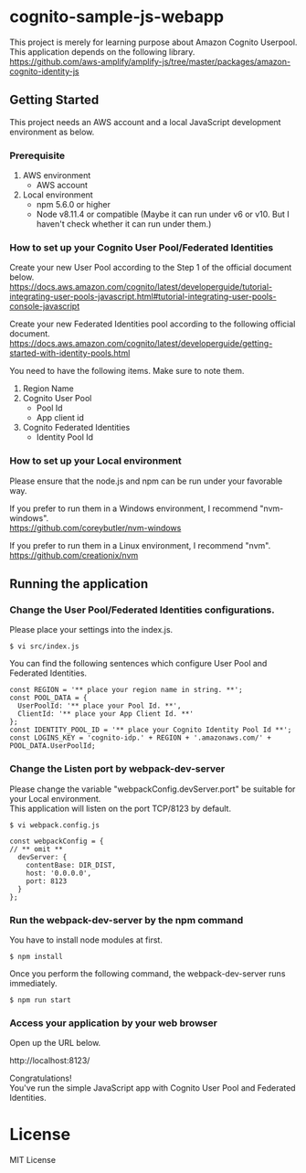 # cognito-sample-js-webapp
This project is merely for learning purpose about Amazon Cognito Userpool.  
This application depends on the following library.  
https://github.com/aws-amplify/amplify-js/tree/master/packages/amazon-cognito-identity-js

## Getting Started
This project needs an AWS account and a local JavaScript development environment as below.

### Prerequisite

1. AWS environment
   * AWS account  
2. Local environment
   * npm 5.6.0 or higher  
   * Node v8.11.4 or compatible (Maybe it can run under v6 or v10. But I haven't check whether it can run under them.)  

### How to set up your Cognito User Pool/Federated Identities
Create your new User Pool according to the Step 1 of the official document below.  
https://docs.aws.amazon.com/cognito/latest/developerguide/tutorial-integrating-user-pools-javascript.html#tutorial-integrating-user-pools-console-javascript

Create your new Federated Identities pool according to the following official document.  
https://docs.aws.amazon.com/cognito/latest/developerguide/getting-started-with-identity-pools.html

You need to have the following items. Make sure to note them.  
1. Region Name
2. Cognito User Pool
   * Pool Id
   * App client id
3. Cognito Federated Identities
   * Identity Pool Id

### How to set up your Local environment
Please ensure that the node.js and npm can be run under your favorable way.  

If you prefer to run them in a Windows environment, I recommend "nvm-windows".  
https://github.com/coreybutler/nvm-windows

If you prefer to run them in a Linux environment, I recommend "nvm".  
https://github.com/creationix/nvm

## Running the application
### Change the User Pool/Federated Identities configurations.
Please place your settings into the index.js.

```
$ vi src/index.js
```

You can find the following sentences which configure User Pool and Federated Identities.
```
const REGION = '** place your region name in string. **';
const POOL_DATA = {
  UserPoolId: '** place your Pool Id. **',
  ClientId: '** place your App Client Id. **'
};
const IDENTITY_POOL_ID = '** place your Cognito Identity Pool Id **';
const LOGINS_KEY = 'cognito-idp.' + REGION + '.amazonaws.com/' + POOL_DATA.UserPoolId;
```

### Change the Listen port by webpack-dev-server
Please change the variable "webpackConfig.devServer.port" be suitable for your Local environment.  
This application will listen on the port TCP/8123 by default.  

```
$ vi webpack.config.js
```

```
const webpackConfig = {
// ** omit ** 
  devServer: {
    contentBase: DIR_DIST,
    host: '0.0.0.0',
    port: 8123
  }
};
```

### Run the webpack-dev-server by the npm command
You have to install node modules at first.

```
$ npm install
```

Once you perform the following command, the webpack-dev-server runs immediately.  

```
$ npm run start
```

### Access your application by your web browser
Open up the URL below.  

http://localhost:8123/

Congratulations!  
You've run the simple JavaScript app with Cognito User Pool and Federated Identities.

# License
MIT License

